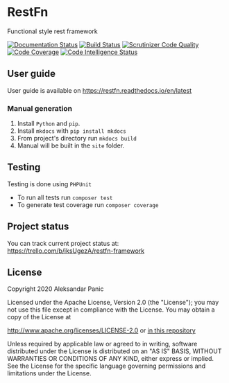 # RestFn

Functional style rest framework

[![Documentation Status](https://readthedocs.org/projects/restfn/badge/?version=latest)](https://restfn.readthedocs.io/en/latest/?badge=latest)
[![Build Status](https://scrutinizer-ci.com/g/ArekX/RestFn/badges/build.png?b=master)](https://scrutinizer-ci.com/g/ArekX/RestFn/build-status/master)
[![Scrutinizer Code Quality](https://scrutinizer-ci.com/g/ArekX/RestFn/badges/quality-score.png?b=master)](https://scrutinizer-ci.com/g/ArekX/RestFn/?branch=master)
[![Code Coverage](https://scrutinizer-ci.com/g/ArekX/RestFn/badges/coverage.png?b=master)](https://scrutinizer-ci.com/g/ArekX/RestFn/?branch=master)
[![Code Intelligence Status](https://scrutinizer-ci.com/g/ArekX/RestFn/badges/code-intelligence.svg?b=master)](https://scrutinizer-ci.com/code-intelligence)

## User guide

User guide is available on https://restfn.readthedocs.io/en/latest

### Manual generation

1. Install `Python` and `pip`.
2. Install `mkdocs` with `pip install mkdocs`
3. From project's directory run `mkdocs build`
4. Manual will be built in the `site` folder.

## Testing

Testing is done using `PHPUnit`

* To run all tests run `composer test`
* To generate test coverage run `composer coverage`

## Project status

You can track current project status at: https://trello.com/b/iksUgezA/restfn-framework

## License

Copyright 2020 Aleksandar Panic

Licensed under the Apache License, Version 2.0 (the "License");
you may not use this file except in compliance with the License.
You may obtain a copy of the License at

http://www.apache.org/licenses/LICENSE-2.0 or [in this repository](LICENSE.md)

Unless required by applicable law or agreed to in writing, software
distributed under the License is distributed on an "AS IS" BASIS,
WITHOUT WARRANTIES OR CONDITIONS OF ANY KIND, either express or implied.
See the License for the specific language governing permissions and
limitations under the License.